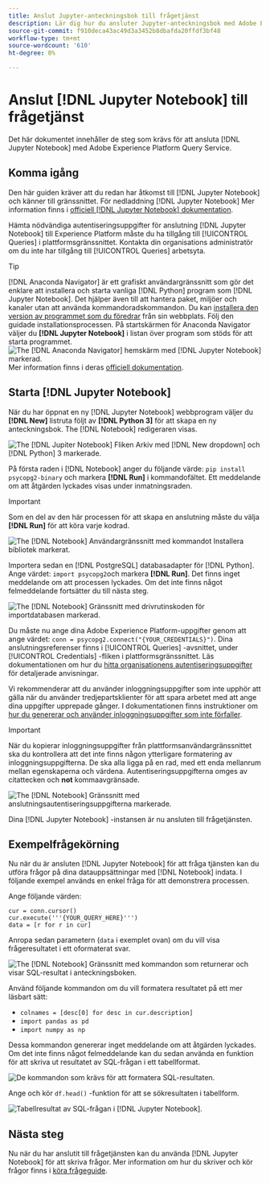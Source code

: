 ```yaml
---
title: Anslut Jupyter-anteckningsbok till frågetjänst
description: Lär dig hur du ansluter Jupyter-anteckningsbok med Adobe Experience Platform Query Service.
source-git-commit: f910deca43ac49d3a3452b8dbafda20ffdf3bf48
workflow-type: tm+mt
source-wordcount: '610'
ht-degree: 0%

---
```


# Anslut [!DNL Jupyter Notebook] till frågetjänst

Det här dokumentet innehåller de steg som krävs för att ansluta [!DNL Jupyter Notebook] med Adobe Experience Platform Query Service.

## Komma igång

Den här guiden kräver att du redan har åtkomst till [!DNL Jupyter Notebook] och känner till gränssnittet. För nedladdning [!DNL Jupyter Notebook] Mer information finns i [officiell [!DNL Jupyter Notebook] dokumentation](https://jupyter.org/).

Hämta nödvändiga autentiseringsuppgifter för anslutning [!DNL Jupyter Notebook] till Experience Platform måste du ha tillgång till [!UICONTROL Queries] i plattformsgränssnittet. Kontakta din organisations administratör om du inte har tillgång till [!UICONTROL Queries] arbetsyta.

>[!TIP]
>
>[!DNL Anaconda Navigator] är ett grafiskt användargränssnitt som gör det enklare att installera och starta vanliga [!DNL Python] program som [!DNL Jupyter Notebook]. Det hjälper även till att hantera paket, miljöer och kanaler utan att använda kommandoradskommandon.
>Du kan [installera den version av programmet som du föredrar](https://docs.anaconda.com/anaconda/install/) från sin webbplats.
>Följ den guidade installationsprocessen. På startskärmen för Anaconda Navigator väljer du **[!DNL Jupyter Notebook]** i listan över program som stöds för att starta programmet.
>![The [!DNL Anaconda Navigator] hemskärm med [!DNL Jupyter Notebook] markerad.](../images/clients/jupyter-notebook/anaconda-navigator-home.png)
>Mer information finns i deras [officiell dokumentation](https://docs.anaconda.com/anaconda/navigator/).

## Starta [!DNL Jupyter Notebook]

När du har öppnat en ny [!DNL Jupyter Notebook] webbprogram väljer du **[!DNL New]** listruta följt av **[!DNL Python 3]** för att skapa en ny anteckningsbok. The [!DNL Notebook] redigeraren visas.

![The [!DNL Jupiter Notebook] Fliken Arkiv med [!DNL New dropdown] och [!DNL Python] 3 markerade.](../images/clients/jupyter-notebook/new-notebook.png)

På första raden i [!DNL Notebook] anger du följande värde: `pip install psycopg2-binary` och markera **[!DNL Run]** i kommandofältet. Ett meddelande om att åtgärden lyckades visas under inmatningsraden.

>[!IMPORTANT]
>
>Som en del av den här processen för att skapa en anslutning måste du välja **[!DNL Run]** för att köra varje kodrad.

![The [!DNL Notebook] Användargränssnitt med kommandot Installera bibliotek markerat.](../images/clients/jupyter-notebook/install-library.png)

Importera sedan en [!DNL PostgreSQL] databasadapter för [!DNL Python]. Ange värdet: `import psycopg2`och markera **[!DNL Run]**. Det finns inget meddelande om att processen lyckades. Om det inte finns något felmeddelande fortsätter du till nästa steg.

![The [!DNL Notebook] Gränssnitt med drivrutinskoden för importdatabasen markerad.](../images/clients/jupyter-notebook/import-dbdriver.png)

Du måste nu ange dina Adobe Experience Platform-uppgifter genom att ange värdet: `conn = psycopg2.connect("{YOUR_CREDENTIALS}")`. Dina anslutningsreferenser finns i [!UICONTROL Queries] -avsnittet, under [!UICONTROL Credentials] -fliken i plattformsgränssnittet. Läs dokumentationen om hur du [hitta organisationens autentiseringsuppgifter](../ui/credentials.md) för detaljerade anvisningar.

Vi rekommenderar att du använder inloggningsuppgifter som inte upphör att gälla när du använder tredjepartsklienter för att spara arbetet med att ange dina uppgifter upprepade gånger. I dokumentationen finns instruktioner om [hur du genererar och använder inloggningsuppgifter som inte förfaller](../ui/credentials.md#non-expiring-credentials).

>[!IMPORTANT]
>
>När du kopierar inloggningsuppgifter från plattformsanvändargränssnittet ska du kontrollera att det inte finns någon ytterligare formatering av inloggningsuppgifterna. De ska alla ligga på en rad, med ett enda mellanrum mellan egenskaperna och värdena. Autentiseringsuppgifterna omges av citattecken och **not** kommaavgränsade.

![The [!DNL Notebook] Gränssnitt med anslutningsautentiseringsuppgifterna markerade.](../images/clients/jupyter-notebook/provide-credentials.png)

Dina [!DNL Jupyter Notebook] -instansen är nu ansluten till frågetjänsten.

## Exempelfrågekörning

Nu när du är ansluten [!DNL Jupyter Notebook] för att fråga tjänsten kan du utföra frågor på dina datauppsättningar med [!DNL Notebook] indata. I följande exempel används en enkel fråga för att demonstrera processen.

Ange följande värden:

```console
cur = conn.cursor()
cur.execute('''{YOUR_QUERY_HERE}''')
data = [r for r in cur]
```

Anropa sedan parametern (`data` i exemplet ovan) om du vill visa frågeresultatet i ett oformaterat svar.

![The [!DNL Notebook] Gränssnitt med kommandon som returnerar och visar SQL-resultat i anteckningsboken.](../images/clients/jupyter-notebook/example-query.png)

Använd följande kommandon om du vill formatera resultatet på ett mer läsbart sätt:

- `colnames = [desc[0] for desc in cur.description]`
- `import pandas as pd`
- `import numpy as np`

Dessa kommandon genererar inget meddelande om att åtgärden lyckades. Om det inte finns något felmeddelande kan du sedan använda en funktion för att skriva ut resultatet av SQL-frågan i ett tabellformat.

![De kommandon som krävs för att formatera SQL-resultaten.](../images/clients/jupyter-notebook/format-results-commands.png)

Ange och kör `df.head()` -funktion för att se sökresultaten i tabellform.

![Tabellresultat av SQL-frågan i [!DNL Jupyter Notebook].](../images/clients/jupyter-notebook/format-results-output.png)

## Nästa steg

Nu när du har anslutit till frågetjänsten kan du använda [!DNL Jupyter Notebook] för att skriva frågor. Mer information om hur du skriver och kör frågor finns i [köra frågeguide](../best-practices/writing-queries.md).
